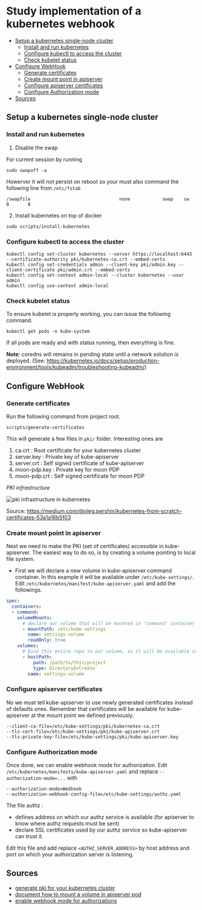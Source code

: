 # Study implementation of a kubernetes webhook

- [Setup a kubernetes single-node cluster](#setup-a-kubernetes-single-node-cluster)
  - [Install and run kubernetes](#install-and-run-kubernetes)
  - [Configure kubectl to access the cluster](#configure-kubectl-to-access-the-cluster)
  - [Check kubelet status](#check-kubelet-status)
- [Configure WebHook](#configure-webhook)
  - [Generate certificates](#generate-certificates)
  - [Create mount point in apiserver](#create-mount-point-in-apiserver)
  - [Configure apiserver certificates](#configure-apiserver-certificates)
  - [Configure Authorization mode](#configure-authorization-mode)
- [Sources](#sources)

## Setup a kubernetes single-node cluster

### Install and run kubernetes

1. Disable the swap

For current session by running

```
sudo swapoff -a
```

Howerver it will not persist on reboot so your must also command the following line from `/etc/fstab`

```
/swapfile                                 none            swap    sw              0       0
```

2. Install kubernetes on top of docker

```
sudo scripts/install-kubernetes
```

### Configure kubectl to access the cluster

```
kubectl config set-cluster kubernetes --server https://localhost:6443 --certificate-authority pki/kubernetes-ca.crt --embed-certs
kubectl config set-credentials admin --client-key pki/admin.key --client-certificate pki/admin.crt --embed-certs
kubectl config set-context admin-local --cluster kubernetes --user admin
kubectl config use-context admin-local
```

### Check kubelet status

To ensure kubelet is properly working, you can issue the following command.

```
kubectl get pods -n kube-system
```

If all pods are ready and with status running, then everything is fine.

**Note**: coredns will remains in pending state until a network solution is deployed. (See: https://kubernetes.io/docs/setup/production-environment/tools/kubeadm/troubleshooting-kubeadm/)

## Configure WebHook

### Generate certificates

Run the following command from project root.
```
scripts/generate-certificates
```

This will generate a few files in `pki/` folder. Interesting ones are

1. ca.crt : Root certificate for your kubernetes cluster
2. server.key : Private key of kube-apiserver
3. server.crt : Self signed certificate of kube-apiserver
4. moon-pdp.key : Private key for moon PDP
5. moon-pdp.crt : Self signed certificate for moon PDP


*PKI infrastructure*

![pki infrastructure in kubernetes](https://miro.medium.com/max/776/1*IPCF2B5vs2cyrCsP-sPOvQ.jpeg)

Source: https://medium.com/@oleg.pershin/kubernetes-from-scratch-certificates-53a1a16b5f03

### Create mount point in apiserver

Next we need to make the PKI (set of certificates) accessible in kube-apiserver.
The easiest way to do so, is by creating a volume pointing to local file system.

* First we will declare a new volume in kube-apiserver command container. In this example it will be available under `/etc/kube-settings/`.
Edit `/etc/kubernetes/manifest/kube-apiserver.yaml` and add the followings.

```yaml
spec:
  containers:
  - command:
    volumeMounts:
      # declare our volume that will be mounted in 'command' container
      - mountPath: /etc/kube-settings
        name: settings-volume
        readOnly: true
    volumes:
      # Bind this entire repo to our volume, so it will be available in container under /etc/kube-settings
      - hostPath:
          path: /path/to/this/project
          type: DirectoryOrCreate
        name: settings-volume
```

### Configure apiserver certificates

No we must tell kube-apiserver to use newly generated certificates instead of defaults ones.
Remember that certificates will be available for kube-apiserver at the mount point we defined previously.

```
--client-ca-file=/etc/kube-settings/pki/kubernetes-ca.crt
--tls-cert-file=/etc/kube-settings/pki/kube-apiserver.crt
--tls-private-key-file=/etc/kube-settings/pki/kube-apiserver.key
```

### Configure Authorization mode

Once done, we can enable webhook mode for authorization.
Edit `/etc/kubernetes/manifests/kube-apiserver.yaml` and replace `--authorization-mode=...` with

```
--authorization-mode=Webhook
--authorization-webhook-config-file=/etc/kube-settings/authz.yaml
```

The file authz :

* defines address on which our authz service is available (for apiserver to know where authz requests must be sent)
* declare SSL certificates used by our authz service so kube-apiserver can trust it.

Edit this file and add replace `<AUTHZ_SERVER_ADDRESS>` by host address and port on which your authorization server is listening.

## Sources

* [generate pki for your kubernetes cluster](https://medium.com/@oleg.pershin/kubernetes-from-scratch-certificates-53a1a16b5f03)
* [document how to mount a volume in apiserver pod](https://kubernetes.io/fr/docs/concepts/storage/volumes/)
* [enable webhook mode for authorizations](https://kubernetes.io/docs/reference/access-authn-authz/webhook/)
